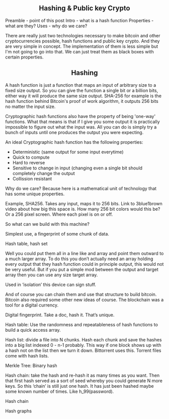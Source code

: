 <center><h2>Hashing & Public key Crypto</h2></center>

Preamble - point of this post
Intro - what is a hash function
Properties - what are they?
Uses - why do we care?


There are really just two technologies necessary to make bitcoin and other cryptocurrencies possible, hash functions and public key crypto. And they are very simple in concept. The implementation of them is less simple but I'm not going to go into that. We can just treat them as black boxes with certain properties.

<center><h2>Hashing</h2></center>

A hash function is just a function that maps an input of arbitrary size to a fixed size output. So you can give the function a single bit or a billion bits, either way it will produce the same size output. SHA-256 for example is the hash function behind Bitcoin's proof of work algorithm, it outputs 256 bits no matter the input size. 

Cryptographic hash functions also have the property of being 'one-way' functions. What that means is that if I give you some output it is practically impossible to figure out what the input was. All you can do is simply try a bunch of inputs until one produces the output you were expecting.

An ideal Cryptographic hash function has the following properties:

* Deterministic (same output for some input everytime)
* Quick to compute
* Hard to reverse
* Sensitive to change in input (changing even a single bit should completely change the output
* Collission resistant

Why do we care? Because here is a mathematical unit of technology that has some unique properties.

Example, SHA256. Takes any input, maps it to 256 bits. Link to 3blue1brown video about how big this space is. How many 256 bit colors would this be? Or a 256 pixel screen. Where each pixel is on or off.

So what can we build with this machine?

Simplest use, a fingerprint of some chunk of data.

Hash table, hash set

Well you could put them all in a line like and array and point them outward to a much larger array. To do this you don’t actually need an array holding every output that they hash function could in principle output, this would not be very useful. But if you put a simple mod between the output and target array then you can use any size target array.

Used in ‘isolation’ this device can sign stuff.

And of course you can chain them and use that structure to build bitcoin. Bitcoin also required some other new ideas of course. The blockchain was a tool for a digital currency.

Digital fingerprint. Take a doc, hash it. That’s unique. 

Hash table: Use the randomness and repeatableness of hash functions to build a quick access array.

Hash list: divide a file into N chunks. Hash each chunk and save the hashes into a big list indexed 0 - n-1 probably. This way if one block shows up with a hash not on the list then we turn it down. Bittorrent uses this. Torrent files come with hash lists.

Merkle Tree: Binary hash 

Hash chain: take the hash and re-hash it as many times as you want. Then that first hash served as a sort of seed whereby you could generate N more keys. So this ‘chain’ is still just one hash. It has just been hashed maybe some known number of times. Like h_99(password).

Hash chain 

Hash graphs

